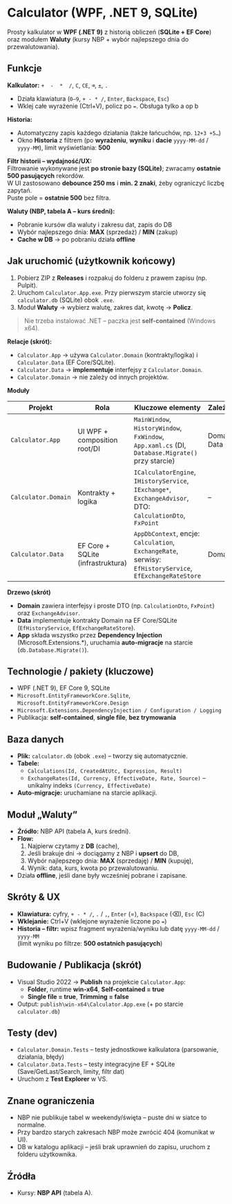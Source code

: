 # Calculator (WPF, .NET 9, SQLite)
Prosty kalkulator w **WPF (.NET 9)** z historią obliczeń (**SQLite + EF Core**) oraz modułem **Waluty** (kursy NBP + wybór najlepszego dnia do przewalutowania).

## Funkcje
**Kalkulator:** `+  -  *  /`, `C`, `CE`, `⌫`, `±`, `.`
- Działa klawiatura (`0–9`, `+ - * /`, `Enter`, `Backspace`, `Esc`)
- Wklej całe wyrażenie (Ctrl+V), policz po `=`. Obsługa tylko a op b

**Historia:**
- Automatyczny zapis każdego działania (także łańcuchów, np. `12+3 +5…`)
- Okno **Historia** z filtrem (po **wyrażeniu**, **wyniku** i **dacie** `yyyy-MM-dd` / `yyyy-MM`), limit wyświetlania: **500**

**Filtr historii – wydajność/UX:**  
Filtrowanie wykonywane jest **po stronie bazy (SQLite)**; zwracamy **ostatnie 500 pasujących** rekordów.  
W UI zastosowano **debounce 250 ms** i **min. 2 znaki**, żeby ograniczyć liczbę zapytań.  
Puste pole = **ostatnie 500** bez filtra.

**Waluty (NBP, tabela A – kurs średni):**
- Pobranie kursów dla waluty i zakresu dat, zapis do DB
- Wybór najlepszego dnia: **MAX** (sprzedaż) / **MIN** (zakup)
- **Cache w DB** → po pobraniu działa **offline**

## Jak uruchomić (użytkownik końcowy)
1. Pobierz ZIP z **Releases** i rozpakuj do folderu z prawem zapisu (np. Pulpit).
2. Uruchom `Calculator.App.exe`. Przy pierwszym starcie utworzy się `calculator.db` (SQLite) obok `.exe`.
3. Moduł **Waluty** → wybierz walutę, zakres dat, kwotę → **Policz**.

> Nie trzeba instalować .NET – paczka jest **self-contained** (Windows x64).

**Relacje (skrót):**
- `Calculator.App` → używa `Calculator.Domain` (kontrakty/logika) i `Calculator.Data` (EF Core/SQLite).
- `Calculator.Data` → **implementuje** interfejsy z `Calculator.Domain`.
- `Calculator.Domain` → nie zależy od innych projektów.

**Moduły**

| Projekt              | Rola                            | Kluczowe elementy                                                                                   | Zależności        |
|----------------------|---------------------------------|------------------------------------------------------------------------------------------------------|-------------------|
| `Calculator.App`     | UI WPF + composition root/DI    | `MainWindow`, `HistoryWindow`, `FxWindow`, `App.xaml.cs` (DI, `Database.Migrate()` przy starcie)     | Domain, Data      |
| `Calculator.Domain`  | Kontrakty + logika              | `ICalculatorEngine`, `IHistoryService`, `IExchange*`, `ExchangeAdvisor`, DTO: `CalculationDto`, `FxPoint` | –                 |
| `Calculator.Data`    | EF Core + SQLite (infrastruktura) | `AppDbContext`, encje: `Calculation`, `ExchangeRate`, serwisy: `EfHistoryService`, `EfExchangeRateStore` | Domain            |

**Drzewo (skrót)**


- **Domain** zawiera interfejsy i proste DTO (np. `CalculationDto`, `FxPoint`) oraz `ExchangeAdvisor`.
- **Data** implementuje kontrakty Domain na EF Core/SQLite (`EfHistoryService`, `EfExchangeRateStore`).
- **App** składa wszystko przez **Dependency Injection** (Microsoft.Extensions.*), uruchamia **auto-migracje** na starcie (`db.Database.Migrate()`).

## Technologie / pakiety (kluczowe)
- WPF (.NET 9), EF Core 9, SQLite  
- `Microsoft.EntityFrameworkCore.Sqlite`, `Microsoft.EntityFrameworkCore.Design`  
- `Microsoft.Extensions.DependencyInjection / Configuration / Logging`  
- Publikacja: **self-contained**, **single file**, **bez trymowania**

## Baza danych
- **Plik:** `calculator.db` (obok `.exe`) – tworzy się automatycznie.
- **Tabele:**
  - `Calculations(Id, CreatedAtUtc, Expression, Result)`
  - `ExchangeRates(Id, Currency, EffectiveDate, Rate, Source)` – unikalny indeks `(Currency, EffectiveDate)`
- **Auto-migracje:** uruchamiane na starcie aplikacji.

## Moduł „Waluty”
- **Źródło:** NBP API (tabela A, kurs średni).
- **Flow:**
  1. Najpierw czytamy z **DB** (cache),
  2. Jeśli brakuje dni → dociągamy z NBP i **upsert** do DB,
  3. Wybór najlepszego dnia: **MAX** (sprzedaję) / **MIN** (kupuję),
  4. Wynik: data, kurs, kwota po przewalutowaniu.
- Działa **offline**, jeśli dane były wcześniej pobrane i zapisane.

## Skróty & UX
- **Klawiatura:** cyfry, `+ - * /`, `.` / `,`, `Enter` (=), `Backspace` (⌫), `Esc` (C)
- **Wklejanie:** Ctrl+V (wklejone wyrażenie liczone po `=`)
- **Historia – filtr:** wpisz fragment wyrażenia/wyniku lub datę `yyyy-MM-dd` / `yyyy-MM`  
  (limit wyniku po filtrze: **500 ostatnich pasujących**)

## Budowanie / Publikacja (skrót)
- Visual Studio 2022 → **Publish** na projekcie `Calculator.App`:
  - **Folder**, runtime **win-x64**, **Self-contained = true**
  - **Single file = true**, **Trimming = false**
- Output: `publish\win-x64\Calculator.App.exe` (+ po starcie `calculator.db`)

## Testy (dev)
- `Calculator.Domain.Tests` – testy jednostkowe kalkulatora (parsowanie, działania, błędy)
- `Calculator.Data.Tests` – testy integracyjne EF + SQLite (Save/GetLast/Search, limity, filtr dat)
- Uruchom z **Test Explorer** w VS.

## Znane ograniczenia
- NBP nie publikuje tabel w weekendy/święta – puste dni w siatce to normalne.
- Przy bardzo starych zakresach NBP może zwrócić 404 (komunikat w UI).
- DB w katalogu aplikacji – jeśli brak uprawnień do zapisu, uruchom z folderu użytkownika.

## Źródła
- Kursy: **NBP API** (tabela A).
